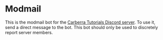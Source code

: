 # Modmail

This is the modmail bot for the [Carberra Tutorials Discord server](https://discord.carberra.xyz). To use it, send a direct message to the bot. This bot should only be used to discretely report server members.
